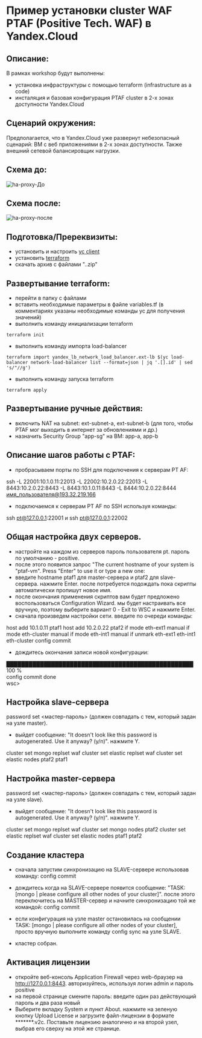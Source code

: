 # Пример установки cluster WAF PTAF (Positive Tech. WAF) в Yandex.Cloud 


## Описание:
В рамках workshop будут выполнены:
- установка инфраструктуры с помощью terraform (infrastructure as a code)
- инсталяция и базовая конфигурация PTAF cluster в 2-х зонах доступности Yandex.Cloud

## Сценарий окружения:
Предполагается, что в Yandex.Cloud уже развернут небезопасный сценарий: ВМ с веб приложениями в 2-х зонах доступности. Также внешний сетевой балансировщик нагрузки. 


## Схема до:
![ha-proxy-До](https://user-images.githubusercontent.com/85429798/126472644-005bc453-95c4-4f50-8a01-adcd0ece75d0.jpg)



## Схема после:
![ha-proxy-после](https://user-images.githubusercontent.com/85429798/126472688-daa34151-9e3a-413e-a087-22bf0c18952f.jpg)



## Подготовка/Пререквизиты:
- установить и настроить [yc client](https://cloud.yandex.ru/docs/cli/quickstart)
- установить [terraform](https://www.terraform.io/downloads.html)
- скачать архив с файлами "..zip"


## Развертывание terraform:
- перейти в папку с файлами
- вставить необходимые параметры в файле variables.tf (в комментариях указаны необходимые команды yc для получения значений)
- выполнить команду инициализации terraform

```
terraform init

```
- выполнить команду импорта load-balancer

```
terraform import yandex_lb_network_load_balancer.ext-lb $(yc load-balancer network-load-balancer list --format=json | jq '.[].id' | sed 's/"//g') 
```

- выполнить команду запуска terraform
```
terraform apply
```

## Развертывание ручные действия:
- включить NAT на subnet: ext-subnet-a, ext-subnet-b (для того, чтобы PTAF мог выходить в интернет за обновлениями и др.)
- назначить Security Group "app-sg" на ВМ: app-a, app-b






## Описание шагов работы с PTAF:


- пробрасываем порты по SSH для подключения к серверам PT AF:

ssh -L 22001:10.1.0.11:22013 -L 22002:10.2.0.22:22013  -L 8443:10.2.0.22:8443 -L 8443:10.1.0.11:8443 -L 8444:10.2.0.22:8444 имя_пользователя@193.32.219.166

- подключаемся к серверам PT AF по SSH используя команды:

ssh pt@127.0.0.1:22001 и ssh pt@127.0.0.1:22002 

## Общая настройка двух серверов.

- настройте на каждом из серверов пароль пользователя pt. пароль по умолчанию - positive.
- после этого появится запрос "The current hostname of your system is "ptaf-vm". Press "Enter" to use it or type a new one: 
- введите hostname ptaf1 для master-сервера и ptaf2 для slave-сервера. нажмите Enter. после потребуется подождать пока скрипты автоматически пропишут новое имя.
- после окончания применения скриптов вам будет предложено воспользоваться Configuration Wizard. мы будет настраивать все вручную, поэтому выберите вариант 0 - Exit to WSC и нажмите Enter.
- сначала произведем настройки сети. введите по очереди команды:

host add 10.1.0.11 ptaf1
host add 10.2.0.22 ptaf2
if mode eth-ext1 manual
if mode eth-cluster manual
if mode eth-int1 manual
if unmark eth-ext1 eth-int1 eth-cluster
config commit

- дождитесь окончания записи новой конфигурации:

██████████████████████████████████████████████████ 100 %                                                                            
config commit done                                                                                                                  
wsc>


## Настройка slave-сервера
password set <мастер-пароль> (должен совпадать с тем, который задан на узле master).  
-  выйдет сообщение: "It doesn't look like this password is autogenerated. Use it anyway? (y/n)". нажмите Y.

cluster set mongo replset waf
cluster set elastic replset waf
cluster set elastic nodes ptaf2 ptaf1 

## Настройка master-сервера
password set <мастер-пароль> (должен совпадать с тем, который задан на узле slave).  
-  выйдет сообщение: "It doesn't look like this password is autogenerated. Use it anyway? (y/n)". нажмите Y.

cluster set mongo replset waf
cluster set mongo nodes  ptaf2
cluster set elastic replset waf
cluster set elastic nodes  ptaf1 ptaf2

## Создание кластера

- сначала запустим синхронизацию на SLAVE-сервере использовав команду:
config commit

- дождитесь когда на SLAVE-сервере появится сообщение: "TASK: [mongo | please configure all other nodes of your cluster]". после этого  переключитесь на MASTER-сервер и начните синхронизацию той же командой:
config commit

- eсли конфигурация на узле master остановилась на сообщении TASK: [mongo | please configure all other nodes of your cluster], просто вручную выполните команду config sync на узле SLAVE.

- кластер собран.

## Активация лицензии

- откройте веб-консоль Application Firewall через web-браузер на http://127.0.0.1:8443. авторизуйтесь, используя логин admin и пароль positive
- на первой странице смените пароль: введите один раз действующий пароль и два раза новый
- Выберите вкладку System и пункт About. нажмите на зеленую кнопку Upload License и загрузите файл-лицензии в формате *******.v2c. Поставьте лицензию аналогично и на второй узел, выбрав его сверху на этой же странице.